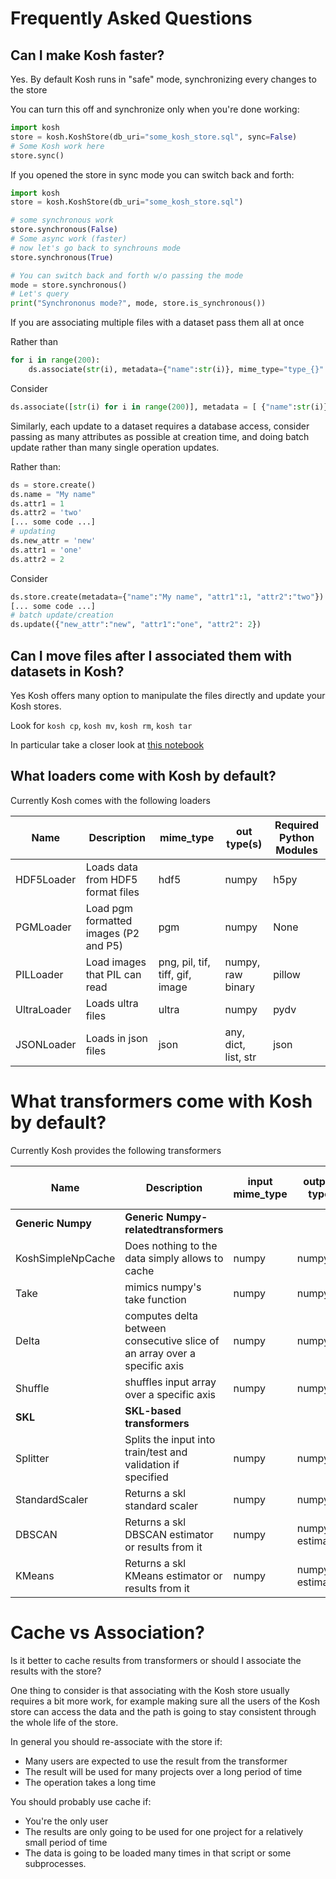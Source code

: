 # Frequently Asked Questions

## Can I make Kosh faster?

Yes. By default Kosh runs in "safe" mode, synchronizing every changes to the store

You can turn this off and synchronize only when you're done working:

```python
import kosh
store = kosh.KoshStore(db_uri="some_kosh_store.sql", sync=False)
# Some Kosh work here
store.sync()
```

If you opened the store in sync mode you can switch back and forth:

```python
import kosh
store = kosh.KoshStore(db_uri="some_kosh_store.sql")

# some synchronous work
store.synchronous(False)
# Some async work (faster)
# now let's go back to synchrouns mode
store.synchronous(True)

# You can switch back and forth w/o passing the mode
mode = store.synchronous()
# Let's query
print("Synchrononus mode?", mode, store.is_synchronous())
```

If you are associating multiple files with a dataset pass them all at once

Rather than
```python
for i in range(200):
    ds.associate(str(i), metadata={"name":str(i)}, mime_type="type_{}".format(i))
```

Consider
```python
ds.associate([str(i) for i in range(200)], metadata = [ {"name":str(i)} for i in range(200)], mime_type=["type_{}".format(i) for i in range(200) ])
```

Similarly, each update to a dataset requires a database access, consider passing as many attributes as possible at creation time, and doing batch update rather than many single operation updates.

Rather than:
```python
ds = store.create()
ds.name = "My name"
ds.attr1 = 1
ds.attr2 = 'two'
[... some code ...]
# updating
ds.new_attr = 'new'
ds.attr1 = 'one'
ds.attr2 = 2
```

Consider
```python
ds.store.create(metadata={"name":"My name", "attr1":1, "attr2":"two"})
[... some code ...]
# batch update/creation
ds.update({"new_attr":"new", "attr1":"one", "attr2": 2})
```

## Can I move files after I associated them with datasets in Kosh?

Yes Kosh offers many option to manipulate the files directly and update your Kosh stores.

Look for `kosh cp`, `kosh mv`, `kosh rm`, `kosh tar`

In particular take a closer look at [this notebook](../jupyter/Example_06_Transfering_Datasets.ipynb)


## What loaders come with Kosh by default?

Currently Kosh comes with the following loaders


| Name | Description | mime_type | out type(s) | Required Python Modules |
| ---- | ---- | ---- | --- | ---- |
| HDF5Loader | Loads data from HDF5 format files | hdf5 | numpy | h5py |
| PGMLoader | Load pgm formatted images (P2 and P5) | pgm | numpy | None
| PILLoader | Load images that PIL can read | png, pil, tif, tiff, gif, image | numpy, raw binary | pillow
| UltraLoader | Loads ultra files | ultra | numpy | pydv
| JSONLoader | Loads in json files | json | any, dict, list, str | json



# What transformers come with Kosh by default?

Currently Kosh provides the following transformers


| Name | Description | input mime_type | output type | Required Python Modules | External Ref
| ---- | ---- | ---- | --- | ---- | --- |
| **Generic Numpy** | **Generic Numpy-relatedtransformers** | | | | 
| KoshSimpleNpCache | Does nothing to the data simply allows to cache | numpy | numpy  | | |
| Take | mimics numpy's take function | numpy | numpy | |
| Delta | computes delta between consecutive slice of an array over a specific axis | numpy | numpy | | 
| Shuffle | shuffles input array over a specific axis | numpy | numpy | | 
| **SKL** | **SKL-based transformers** | | | | 
| Splitter | Splits the input into train/test and validation if specified | numpy | numpy | scikit-learn | |
| StandardScaler | Returns a skl standard scaler | numpy | numpy  | scikit-learn | |
| DBSCAN | Returns a skl DBSCAN estimator or results from it | numpy | numpy, estimator  | scikit-learn | |
| KMeans | Returns a skl KMeans estimator or results from it | numpy | numpy, estimator  | scikit-learn | |


# Cache vs Association?

Is it better to cache results from transformers or should I associate the results with the store?

One thing to consider is that associating with the Kosh store usually requires a bit more work, for example making sure all the users of the Kosh store can access the data and the path is going to stay consistent through the whole life of the store.

In general you should re-associate with the store if:

* Many users are expected to use the result from the transformer
* The result will be used for many projects over a long period of time
* The operation takes a long time

You should probably use cache if:

* You're the only user
* The results are only going to be used for one project for a relatively small period of time
* The data is going to be loaded many times in that script or some subprocesses.

